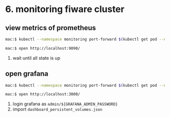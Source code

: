 # 6. monitoring fiware cluster

## view metrics of prometheus

```bash
mac:$ kubectl --namespace monitoring port-forward $(kubectl get pod --namespace monitoring -l prometheus=kube-prometheus -l app=prometheus -o template --template "{{(index .items 0).metadata.name}}") 9090:9090
```
```bash
mac:$ open http://localhost:9090/
```

1. wait until all state is up

## open grafana

```bash
mac:$ kubectl --namespace monitoring port-forward $(kubectl get pod --namespace monitoring -l app=ogc-kube-prometheus-grafana -o template --template "{{(index .items 0).metadata.name}}") 3000:3000
```
```bash
mac:$ open http://localhost:3000/
```

1. login grafana as `admin/${GRAFANA_ADMIN_PASSWORD}`
2. import `dashboard_persistent_volumes.json`
